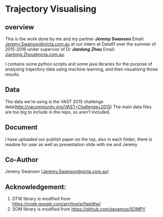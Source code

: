 # Trajectory Visualising #

## overview

This is the work done by me and my partner ***Jeremy Swanson***  Email: Jeremy.Swanson@nicta.com.au at our intern at Data61 over the summer of 2015-2016 under supervior of Dr ***Jianlong Zhou*** Email: Jianlong.Zhou@nicta.com.au.

I contains some python scripts and some java libraries for the purpose of analysing trajectory data using machine learning, and then visualising those results.


## Data
The data we're using is the VAST 2015 challenge data(http://vacommunity.org/VAST+Challenge+2015) The main data files are too big to include in the repo, so aren't included.


## Document
I have uploaded our publish paper on the top, also in each folder, there is readme for user as well as presentation slide with me and Jeremy

## Co-Author
Jeremy Swanson (Jeremy.Swanson@nicta.com.au)

## Acknowledgement:
1. DTW library is modified from https://code.google.com/archive/p/fastdtw/
2. SOM library is modified from https://github.com/sevamoo/SOMPY
